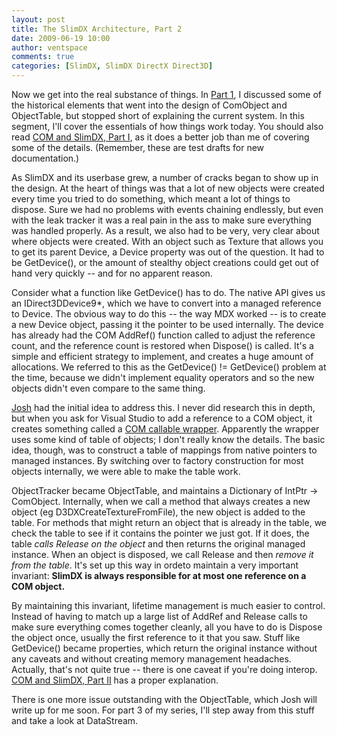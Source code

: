 ```yaml
---
layout: post
title: The SlimDX Architecture, Part 2
date: 2009-06-19 10:00
author: ventspace
comments: true
categories: [SlimDX, SlimDX DirectX Direct3D]
---
```

Now we get into the real substance of things. In <a href="http://ventspace.wordpress.com/2009/06/17/the-slimdx-architecture-part-1/">Part 1</a>, I discussed some of the historical elements that went into the design of ComObject and ObjectTable, but stopped short of explaining the current system. In this segment, I'll cover the essentials of how things work today. You should also read <a href="http://scientificninja.com/development/com-and-slimdx-part-i">COM and SlimDX, Part I</a>, as it does a better job than me of covering some of the details. (Remember, these are test drafts for new documentation.)

As SlimDX and its userbase grew, a number of cracks began to show up in the design. At the heart of things was that a lot of new objects were created every time you tried to do something, which meant a lot of things to dispose. Sure we had no problems with events chaining endlessly, but even with the leak tracker it was a real pain in the ass to make sure everything was handled properly. As a result, we also had to be very, very clear about where objects were created. With an object such as Texture that allows you to get its parent Device, a Device property was out of the question. It had to be GetDevice(), or the amount of stealthy object creations could get out of hand very quickly -- and for no apparent reason.

Consider what a function like GetDevice() has to do. The native API gives us an IDirect3DDevice9*, which we have to convert into a managed reference to Device. The obvious way to do this -- the way MDX worked -- is to create a new Device object, passing it the pointer to be used internally. The device has already had the COM AddRef() function called to adjust the reference count, and the reference count is restored when Dispose() is called. It's a simple and efficient strategy to implement, and creates a huge amount of allocations. We referred to this as the GetDevice() != GetDevice() problem at the time, because we didn't implement equality operators and so the new objects didn't even compare to the same thing.

<a href="http://scientificninja.com/">Josh</a> had the initial idea to address this. I never did research this in depth, but when you ask for Visual Studio to add a reference to a COM object, it creates something called a <a href="http://msdn.microsoft.com/en-us/library/f07c8z1c.aspx">COM callable wrapper</a>. Apparently the wrapper uses some kind of table of objects; I don't really know the details. The basic idea, though, was to construct a table of mappings from native pointers to managed instances. By switching over to factory construction for most objects internally, we were able to make the table work.

ObjectTracker became ObjectTable, and maintains a Dictionary of IntPtr -&gt; ComObject. Internally, when we call a method that always creates a new object (eg D3DXCreateTextureFromFile), the new object is added to the table. For methods that might return an object that is already in the table, we check the table to see if it contains the pointer we just got. If it does, the table <em>calls Release on the object</em> and then returns the original managed instance. When an object is disposed, we call Release and then <em>remove it from the table</em>. It's set up this way in ordeto maintain a very important invariant:
<strong>SlimDX is always responsible for at most one reference on a COM object.</strong>

By maintaining this invariant, lifetime management is much easier to control. Instead of having to match up a large list of AddRef and Release calls to make sure everything comes together cleanly, all you have to do is Dispose the object once, usually the first reference to it that you saw. Stuff like GetDevice() became properties, which return the original instance without any caveats and without creating memory management headaches. Actually, that's not quite true -- there is one caveat if you're doing interop. <a href="http://scientificninja.com/development/com-and-slimdx-part-ii">COM and SlimDX, Part II</a> has a proper explanation.

There is one more issue outstanding with the ObjectTable, which Josh will write up for me soon. For part 3 of my series, I'll step away from this stuff and take a look at DataStream.
